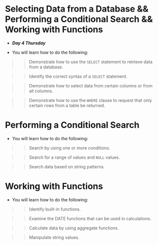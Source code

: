 # Selecting Data from a Database && Performing a Conditional Search && Working with Functions
- ***Day 4 Thursday***

- You will learn how to do the following:

>> Demonstrate how to use the `SELECT` statement to retrieve data from a database.

>> Identify the correct syntax of a `SELECT` statement.

>> Demonstrate how to select data from certain columns or from all columns.

>> Demonstrate how to use the `WHERE` clause to request that only certain rows from a table be returned.


# Performing a Conditional Search
- You will learn how to do the following:

>> Search by using one or more conditions.

>> Search for a range of values and `NULL` values.

>> Search data based on string patterns.

# Working with Functions
- You will learn how to do the following:

>> Identify built-in functions.

>> Examine the DATE functions that can be used in calculations.

>> Calculate data by using aggregate functions.

>> Manipulate string values.
